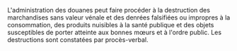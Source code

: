 L'administration des douanes peut faire procéder à la
destruction des marchandises sans valeur vénale et des denrées
falsifiées ou impropres à la consommation, des produits nuisibles à la
santé publique et des objets susceptibles de porter atteinte aux bonnes
mœurs et à l'ordre public. Les destructions sont constatées par
procès-verbal.